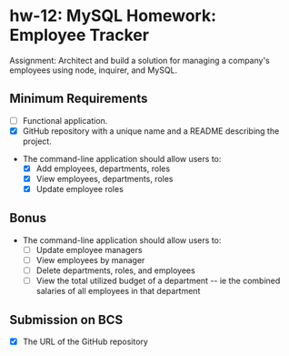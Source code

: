 # hw-12: MySQL Homework: Employee Tracker

Assignment: Architect and build a solution for managing a company's employees using node, inquirer, and MySQL.

## Minimum Requirements
* [ ] Functional application.
* [x] GitHub repository with a unique name and a README describing the project.
* The command-line application should allow users to:
  * [x] Add employees, departments, roles
  * [x] View employees, departments, roles
  * [x] Update employee roles

## Bonus
* The command-line application should allow users to:
  * [ ] Update employee managers
  * [ ] View employees by manager
  * [ ] Delete departments, roles, and employees
  * [ ] View the total utilized budget of a department -- ie the combined salaries of all employees in that department

## Submission on BCS
* [x] The URL of the GitHub repository
